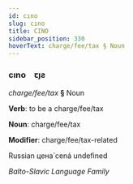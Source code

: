 ```yaml
---
id: cıno
slug: cıno
title: CINO
sidebar_position: 330
hoverText: charge/fee/tax § Noun
---
```


### cıno&emsp;<span kind="abugida">ꞇȷƨ</span>

*charge/fee/tax* **§** Noun

**Verb**: to be a charge/fee/tax

**Noun**: charge/fee/tax

**Modifier**: charge/fee/tax-related

Russian цена́ cená undefined

*Balto-Slavic Language Family*